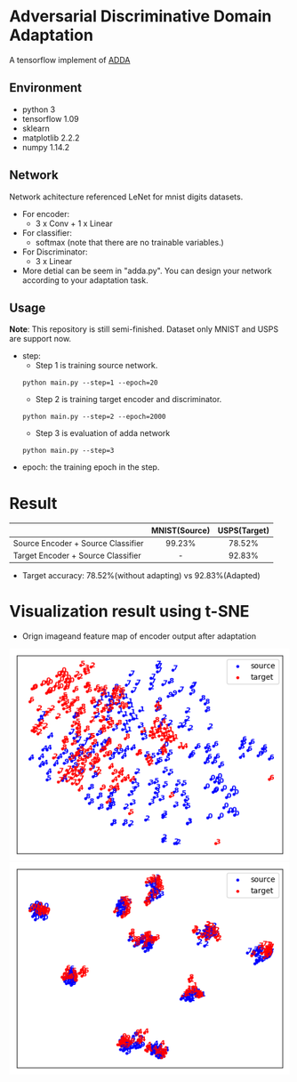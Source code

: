 # Adversarial Discriminative Domain Adaptation
A tensorflow implement of [ADDA](cpipc.chinadegrees.cn)
## Environment
* python 3
* tensorflow 1.09
* sklearn
* matplotlib 2.2.2
* numpy 1.14.2

## Network
Network achitecture referenced LeNet for mnist digits datasets.
* For encoder:
    * 3 x Conv + 1 x Linear
* For classifier:
    * softmax (note that there are no trainable variables.)
* For Discriminator:
    * 3 x Linear
* More detial can be seem in "adda.py". You can design your network according to your adaptation task.

## Usage
**Note**: This repository is still semi-finished. Dataset only MNIST and USPS are support now. 
* step:
    * Step 1 is training source network.
    ```
    python main.py --step=1 --epoch=20
    ```
    * Step 2 is training target encoder and discriminator.
    ```
    python main.py --step=2 --epoch=2000
    ```
    * Step 3 is evaluation of adda network
    ```
    python main.py --step=3
    ```
* epoch: the training epoch in the step.
  
# Result
||MNIST(Source)|USPS(Target)|
|:--|:--:|:--:|
|Source Encoder + Source Classifier|99.23%|78.52%|
|Target Encoder + Source Classifier|-|92.83%|
* Target accuracy: 78.52%(without adapting) vs 92.83%(Adapted)
# Visualization result using t-SNE
* Orign imageand feature map of encoder output after adaptation

![before](./result/Samples_before_adaptation.png)![after](./result/Samples_after_adaptation.png)
